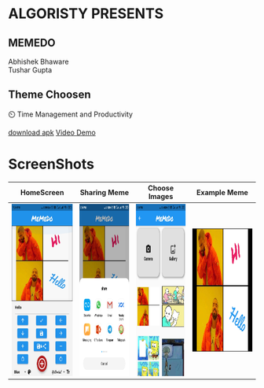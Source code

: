 # ALGORISTY PRESENTS
## MEMEDO
Abhishek Bhaware<br/>
Tushar Gupta

## Theme Choosen
⏲️ Time Management and Productivity

[download apk](https://github.com/cosmoimai/memeido/raw/main/Apk/Memedo.apk)
[Video Demo](https://youtu.be/mrvofGce_C0)

# ScreenShots
|HomeScreen|Sharing Meme|Choose Images|Example Meme|
:-------:|:-------:|:-------:|:-----:
<img src="https://github.com/cosmoimai/memeido/blob/main/Screenshots/S2.jpeg" height="350em" />|<img src="https://github.com/cosmoimai/memeido/blob/main/Screenshots/S3.jpeg" height="350em" />|<img src="https://github.com/cosmoimai/memeido/blob/main/Screenshots/S4.jpeg" height="350em" />|<img src="https://github.com/cosmoimai/memeido/blob/main/Screenshots/S1.jpeg" height="250em" width="250em"/>|
